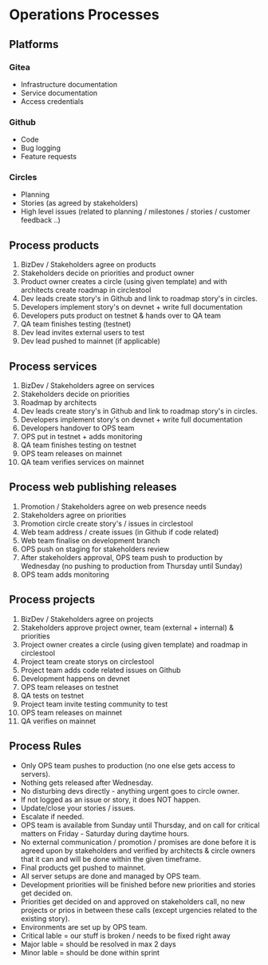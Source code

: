 # Operations Processes 

## Platforms

### Gitea

- Infrastructure documentation
- Service documentation
- Access credentials

### Github

- Code
- Bug logging 
- Feature requests

### Circles

- Planning
- Stories (as agreed by stakeholders)
- High level issues (related to planning / milestones / stories / customer feedback ..)


## Process products 
1. BizDev / Stakeholders agree on products
2. Stakeholders decide on priorities and product owner
3. Product owner creates a circle (using given template) and with architects create roadmap in circlestool
4. Dev leads create story's in Github and link to roadmap story's in circles.
5. Developers implement story's on devnet + write full documentation
6. Developers puts product on testnet & hands over to QA team 
7. QA team finishes testing (testnet) 
8. Dev lead invites external users to test 
9. Dev lead pushed to mainnet (if applicable)


## Process services
1. BizDev / Stakeholders agree on services 
2. Stakeholders decide on priorities 
3. Roadmap by architects
4. Dev leads create story's in Github and link to roadmap story's in circles.
5. Developers implement story's on devnet + write full documentation
6. Developers handover to OPS team
7. OPS put in testnet + adds monitoring 
8. QA team finishes testing on testnet
9. OPS team releases on mainnet
10. QA team verifies services on mainnet


## Process web publishing releases
1. Promotion / Stakeholders agree on web presence needs 
2. Stakeholders agree on priorities 
3. Promotion circle create story's / issues in circlestool 
4. Web team address / create issues (in Github if code related)
5. Web team finalise on development branch
6. OPS push on staging for stakeholders review 
7. After stakeholders approval, OPS team push to production by Wednesday (no pushing to production from Thursday until Sunday)
8. OPS team adds monitoring 

## Process projects
1. BizDev / Stakeholders agree on projects
2. Stakeholders approve project owner, team (external + internal) & priorities 
3. Project owner creates a circle (using given template) and roadmap in circlestool
4. Project team create storys on circlestool
5. Project team adds code related issues on Github 
6. Development happens on devnet
7. OPS team releases on testnet
8. QA tests on testnet
9. Project team invite testing community to test 
10. OPS team releases on mainnet 
11. QA verifies on mainnet


## Process Rules
- Only OPS team pushes to production (no one else gets access to servers).
- Nothing gets released after Wednesday.
- No disturbing devs directly - anything urgent goes to circle owner.
- If not logged as an issue or story, it does NOT happen.
- Update/close your stories / issues.
- Escalate if needed.
- OPS team is available from Sunday until Thursday, and on call for critical matters on Friday - Saturday during daytime hours. 
- No external communication / promotion / promises are done before it is agreed upon by stakeholders and verified by architects & circle owners that it can and will be done within the given timeframe.
- Final products get pushed to mainnet.
- All server setups are done and managed by OPS team.
- Development priorities will be finished before new priorities and stories get decided on. 
- Priorities get decided on and approved on stakeholders call, no new projects or prios in between these calls (except urgencies related to the existing story).
- Environments are set up by OPS team. 
- Critical lable = our stuff is broken / needs to be fixed right away
- Major lable = should be resolved in max 2 days
- Minor lable = should be done within sprint

